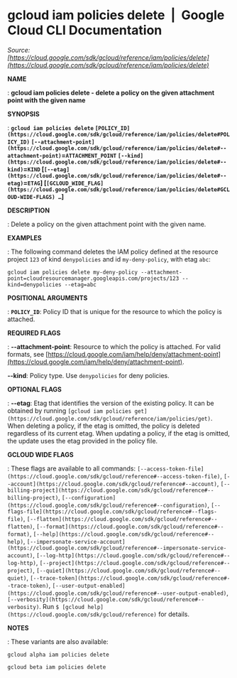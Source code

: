 # gcloud iam policies delete  |  Google Cloud CLI Documentation

*Source: [https://cloud.google.com/sdk/gcloud/reference/iam/policies/delete](https://cloud.google.com/sdk/gcloud/reference/iam/policies/delete)*

**NAME**

: **gcloud iam policies delete - delete a policy on the given attachment point with the given name**

**SYNOPSIS**

: **`gcloud iam policies delete` `[POLICY_ID](https://cloud.google.com/sdk/gcloud/reference/iam/policies/delete#POLICY_ID)` `[--attachment-point](https://cloud.google.com/sdk/gcloud/reference/iam/policies/delete#--attachment-point)`=`ATTACHMENT_POINT` `[--kind](https://cloud.google.com/sdk/gcloud/reference/iam/policies/delete#--kind)`=`KIND` [`[--etag](https://cloud.google.com/sdk/gcloud/reference/iam/policies/delete#--etag)`=`ETAG`] [`[GCLOUD_WIDE_FLAG](https://cloud.google.com/sdk/gcloud/reference/iam/policies/delete#GCLOUD-WIDE-FLAGS) …`]**

**DESCRIPTION**

: Delete a policy on the given attachment point with the given name.

**EXAMPLES**

: The following command deletes the IAM policy defined at the resource project
``123`` of kind
``denypolicies`` and id
``my-deny-policy``, with etag
``abc``:

```
gcloud iam policies delete my-deny-policy --attachment-point=cloudresourcemanager.googleapis.com/projects/123 --kind=denypolicies --etag=abc
```

**POSITIONAL ARGUMENTS**

: **`POLICY_ID`**:
Policy ID that is unique for the resource to which the policy is attached.

**REQUIRED FLAGS**

: **--attachment-point**:
Resource to which the policy is attached. For valid formats, see [https://cloud.google.com/iam/help/deny/attachment-point](https://cloud.google.com/iam/help/deny/attachment-point).

**--kind**:
Policy type. Use `denypolicies` for deny policies.

**OPTIONAL FLAGS**

: **--etag**:
Etag that identifies the version of the existing policy. It can be obtained by
running `[gcloud iam
policies get](https://cloud.google.com/sdk/gcloud/reference/iam/policies/get)`. When deleting a policy, if the etag is omitted, the
policy is deleted regardless of its current etag. When updating a policy, if the
etag is omitted, the update uses the etag provided in the policy file.

**GCLOUD WIDE FLAGS**

: These flags are available to all commands: `[--access-token-file](https://cloud.google.com/sdk/gcloud/reference#--access-token-file)`,
`[--account](https://cloud.google.com/sdk/gcloud/reference#--account)`, `[--billing-project](https://cloud.google.com/sdk/gcloud/reference#--billing-project)`,
`[--configuration](https://cloud.google.com/sdk/gcloud/reference#--configuration)`,
`[--flags-file](https://cloud.google.com/sdk/gcloud/reference#--flags-file)`,
`[--flatten](https://cloud.google.com/sdk/gcloud/reference#--flatten)`, `[--format](https://cloud.google.com/sdk/gcloud/reference#--format)`, `[--help](https://cloud.google.com/sdk/gcloud/reference#--help)`, `[--impersonate-service-account](https://cloud.google.com/sdk/gcloud/reference#--impersonate-service-account)`,
`[--log-http](https://cloud.google.com/sdk/gcloud/reference#--log-http)`,
`[--project](https://cloud.google.com/sdk/gcloud/reference#--project)`, `[--quiet](https://cloud.google.com/sdk/gcloud/reference#--quiet)`, `[--trace-token](https://cloud.google.com/sdk/gcloud/reference#--trace-token)`, `[--user-output-enabled](https://cloud.google.com/sdk/gcloud/reference#--user-output-enabled)`,
`[--verbosity](https://cloud.google.com/sdk/gcloud/reference#--verbosity)`.
Run `$ [gcloud help](https://cloud.google.com/sdk/gcloud/reference)` for details.

**NOTES**

: These variants are also available:

```
gcloud alpha iam policies delete
```

```
gcloud beta iam policies delete
```